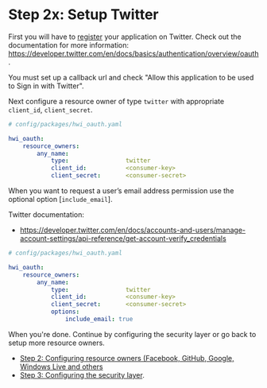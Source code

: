 Step 2x: Setup Twitter
======================
First you will have to [register](https://dev.twitter.com/apps) your application on Twitter. Check out the
documentation for more information: https://developer.twitter.com/en/docs/basics/authentication/overview/oauth.

You must set up a callback url and check "Allow this application to be used to Sign in with Twitter".

Next configure a resource owner of type `twitter` with appropriate
`client_id`, `client_secret`.

```yaml
# config/packages/hwi_oauth.yaml

hwi_oauth:
    resource_owners:
        any_name:
            type:                twitter
            client_id:           <consumer-key>
            client_secret:       <consumer-secret>
```

When you want to request a user’s email address permission use
the optional option [`include_email`].

Twitter documentation:
- https://developer.twitter.com/en/docs/accounts-and-users/manage-account-settings/api-reference/get-account-verify_credentials

```yaml
# config/packages/hwi_oauth.yaml

hwi_oauth:
    resource_owners:
        any_name:
            type:                twitter
            client_id:           <consumer-key>
            client_secret:       <consumer-secret>
            options:
                include_email: true
```

When you're done. Continue by configuring the security layer or go back to
setup more resource owners.

- [Step 2: Configuring resource owners (Facebook, GitHub, Google, Windows Live and others](../2-configuring_resource_owners.md)
- [Step 3: Configuring the security layer](../3-configuring_the_security_layer.md).
